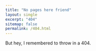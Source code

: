 ```yaml
---
title: "No pages here friend"
layout: single
excerpt: "404"
sitemap: false
permalink: /404.html
---
```


But hey, I remembered to throw in a 404.

<script type="text/javascript">
  var GOOG_FIXURL_LANG = 'en';
  var GOOG_FIXURL_SITE = '{{ site.url }}'
</script>
<script type="text/javascript">
  src="//linkhelp.clients.google.com/tbproxy/lh/wm/fixurl.js"
</script>
